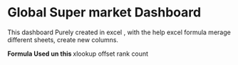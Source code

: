 <h1>Global Super market Dashboard </h1>
This dashboard Purely created in excel , with  the help excel formula merage different sheets, create new columns.

<b>Formula Used un this </b>
<oi>xlookup </oi>
<oi>offset </oi>
<oi>rank </oi>
<oi>count </oi>


